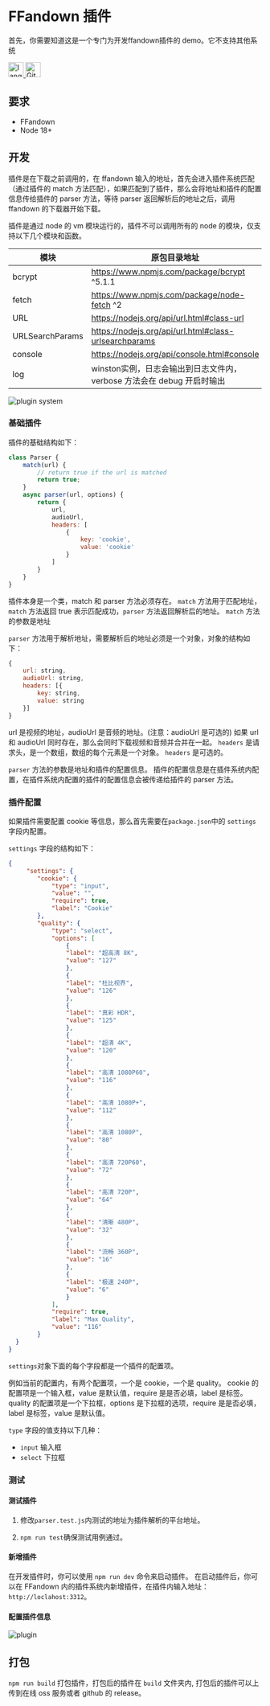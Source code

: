 # FFandown 插件

<p>首先，你需要知道这是一个专门为开发ffandown插件的 demo。它不支持其他系统</p>

<p><a href="/README_ZH.md">
        <img alt="lang" style="height: 30px;" src="https://img.shields.io/badge/Lang-中文-brightgreen" />
</a><a href="https://github.com/helson-lin/ffandown-plugin">
       <img alt="GitHub forks" style="height: 30px;" src="https://img.shields.io/github/forks/helson-lin/ffandown-plugin">
</a></p>

##  要求

- FFandown
- Node 18+


## 开发 

插件是在下载之前调用的，在 ffandown 输入的地址，首先会进入插件系统匹配（通过插件的 match 方法匹配），如果匹配到了插件，那么会将地址和插件的配置信息传给插件的 parser 方法，等待 parser 返回解析后的地址之后，调用 ffandown 的下载器开始下载。

插件是通过 node 的 vm 模块运行的，插件不可以调用所有的 node 的模块，仅支持以下几个模块和函数。

| 模块 | 原包目录地址 |
| ----------- | ----------- |
| bcrypt | https://www.npmjs.com/package/bcrypt ^5.1.1 |
| fetch | https://www.npmjs.com/package/node-fetch ^2 |
|  URL | https://nodejs.org/api/url.html#class-url |
|  URLSearchParams | https://nodejs.org/api/url.html#class-urlsearchparams |
|  console | https://nodejs.org/api/console.html#console |
|  log | winston实例，日志会输出到日志文件内，verbose 方法会在 debug 开启时输出 |

![plugin system](./assets/plugin.png)

### 基础插件

插件的基础结构如下：

```js
class Parser {
    match(url) {
        // return true if the url is matched
        return true;
    }
    async parser(url, options) {
        return {
            url,
            audioUrl,
            headers: [
                {
                    key: 'cookie',
                    value: 'cookie'
                }
            ]
        }
    }
}
```

插件本身是一个类，match 和 parser 方法必须存在。
`match` 方法用于匹配地址，
`match` 方法返回 true 表示匹配成功，`parser` 方法返回解析后的地址。
`match` 方法的参数是地址

`parser` 方法用于解析地址，需要解析后的地址必须是一个对象，对象的结构如下：
```js
{
    url: string,
    audioUrl: string,
    headers: [{
        key: string,
        value: string
    }]
}
```
url 是视频的地址，audioUrl 是音频的地址。(注意：audioUrl 是可选的)
如果 url 和 audioUrl 同时存在，那么会同时下载视频和音频并合并在一起。
`headers` 是请求头，是一个数组，数组的每个元素是一个对象。
`headers` 是可选的。

`parser` 方法的参数是地址和插件的配置信息。
插件的配置信息是在插件系统内配置，在插件系统内配置的插件的配置信息会被传递给插件的 parser 方法。

### 插件配置

如果插件需要配置 cookie 等信息，那么首先需要在`package.json`中的 `settings`字段内配置。

`settings` 字段的结构如下：

```json
{
     "settings": {
        "cookie": {
            "type": "input",
            "value": "",
            "require": true,
            "label": "Cookie"
        },
        "quality": {
            "type": "select",
            "options": [
                {
                "label": "超高清 8K",
                "value": "127"
                },
                {
                "label": "杜比视界",
                "value": "126"
                },
                {
                "label": "真彩 HDR",
                "value": "125"
                },
                {
                "label": "超清 4K",
                "value": "120"
                },
                {
                "label": "高清 1080P60",
                "value": "116"
                },
                {
                "label": "高清 1080P+",
                "value": "112"
                },
                {
                "label": "高清 1080P",
                "value": "80"
                },
                {
                "label": "高清 720P60",
                "value": "72"
                },
                {
                "label": "高清 720P",
                "value": "64"
                },
                {
                "label": "清晰 480P",
                "value": "32"
                },
                {
                "label": "流畅 360P",
                "value": "16"
                },
                {
                "label": "极速 240P",
                "value": "6"
                }
            ],
            "require": true,
            "label": "Max Quality",
            "value": "116"
        }
  }
}
```

`settings`对象下面的每个字段都是一个插件的配置项。

例如当前的配置内，有两个配置项，一个是 cookie，一个是 quality。
cookie 的配置项是一个输入框，value 是默认值，require 是是否必填，label 是标签。
quality 的配置项是一个下拉框，options 是下拉框的选项，require 是是否必填，label 是标签，value 是默认值。

`type` 字段的值支持以下几种：
- `input` 输入框
- `select` 下拉框


### 测试

#### 测试插件

1. 修改`parser.test.js`内测试的地址为插件解析的平台地址。

2. `npm run test`确保测试用例通过。

#### 新增插件

在开发插件时，你可以使用 `npm run dev` 命令来启动插件。
在启动插件后，你可以在 FFandown 内的插件系统内新增插件，在插件内输入地址： `http://loclahost:3312`。

#### 配置插件信息

![plugin](./assets/Shot2025-03-March-Fr5VUkQh.png)


## 打包

`npm run build` 打包插件，打包后的插件在 `build` 文件夹内, 打包后的插件可以上传到在线 oss 服务或者 github 的 release。
